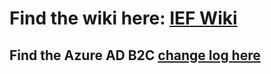 # Find the wiki here: [IEF Wiki](https://github.com/azure-ad-b2c/ief-wiki/wiki)
 ## Find the Azure AD B2C [change log here](https://github.com/azure-ad-b2c/change-log) 
